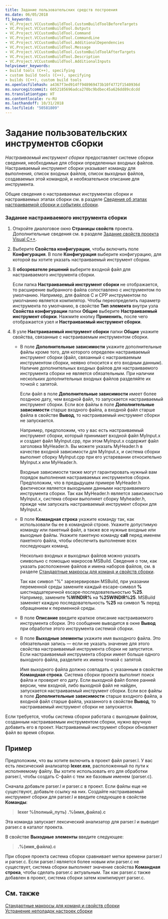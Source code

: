 ```yaml
---
title: Задание пользовательских средств построения
ms.date: 06/05/2018
f1_keywords:
- VC.Project.VCCustomBuildTool.CustomBuildToolBeforeTargets
- VC.Project.VCCustomBuildTool.Outputs
- VC.Project.VCCustomBuildTool.Command
- VC.Project.VCCustomBuildTool.CommandLine
- VC.Project.VCCustomBuildTool.AdditionalDependencies
- VC.Project.VCCustomBuildTool.Message
- VC.Project.VCCustomBuildTool.CustomBuildToolAfterTargets
- VC.Project.VCCustomBuildTool.Description
- VC.Project.VCCustomBuildTool.AdditionalInputs
helpviewer_keywords:
- build tools (C++), specifying
- custom build tools (C++), specifying
- builds (C++), custom build tools
ms.openlocfilehash: a4367f3ed914ff948969473b10f4772f1540936d
ms.sourcegitcommit: 6052185696adca270bc9bdbec45a626dd89cdcdd
ms.translationtype: HT
ms.contentlocale: ru-RU
ms.lasthandoff: 10/31/2018
ms.locfileid: "50581809"
---
```

# <a name="specify-custom-build-tools"></a>Задание пользовательских инструментов сборки

*Настраиваемый инструмент сборки* предоставляет системе сборки сведения, необходимые для сборки определенных входных файлов. Настраиваемый инструмент сборки указывает команду для выполнения, список входных файлов, список выходных файлов, создаваемых этой командой, и необязательное описание для инструмента.

Общие сведения о настраиваемых инструментах сборки и настраиваемых этапах сборки см. в разделе [Сведения об этапах настраиваемой сборки и событиях сборки](../ide/understanding-custom-build-steps-and-build-events.md).

### <a name="to-specify-a-custom-build-tool"></a>Задание настраиваемого инструмента сборки

1. Откройте диалоговое окно **Страницы свойств** проекта. Дополнительные сведения см. в разделе [Задание свойств проекта Visual C++](../ide/working-with-project-properties.md).

1. Выберите **Свойства конфигурации**, чтобы включить поле **Конфигурация**. В поле **Конфигурация** выберите конфигурацию, для которой вы хотите указать настраиваемый инструмент сборки.

1. В **обозревателе решений** выберите входной файл для настраиваемого инструмента сборки.

   Если папка **Настраиваемый инструмент сборки** не отображается, то расширение выбранного файла сопоставлено с инструментом по умолчанию. Например, для файлов C и CPP инструментом по умолчанию является компилятор. Чтобы переопределить параметр инструмента по умолчанию, в свойстве **Тип элемента** внутри узла **Свойства конфигурации** папки **Общие** выберите **Настраиваемый инструмент сборки**. Нажмите кнопку **Применить**, после чего отображается узел и **Настраиваемый инструмент сборки**.

1. В узле **Настраиваемый инструмент сборки** папки **Общие** укажите свойства, связанные с настраиваемым инструментом сборки.

   - В поле **Дополнительные зависимости** укажите дополнительные файлы кроме того, для которого определен настраиваемый инструмент сборки (файл, связанный с настраиваемым инструментом сборки, неявно относится к его входным данным). Наличие дополнительных входных файлов для настраиваемого инструмента сборки не является обязательным. При наличии нескольких дополнительных входных файлов разделяйте их точкой с запятой.

      Если файл в поле **Дополнительные зависимости** имеет более позднюю дату, чем входной файл, то запускается настраиваемый инструмент сборки. Если все файлы в поле **Дополнительные зависимости** старше входного файла, а входной файл старше файла в свойстве **Вывод**, то настраиваемый инструмент сборки не запускается.

      Например, предположим, что у вас есть настраиваемый инструмент сборки, который принимает входной файл MyInput.x и создает файл MyInput.cpp, при этом MyInput.x содержит файл заголовка MyHeader.h. Вы можете указать MyHeader.h в качестве входной зависимости для MyInput.x, и система сборки выполнит сборку MyInput.cpp при его устаревании относительно MyInput.x или MyHeader.h.

      Входные зависимости также могут гарантировать нужный вам порядок выполнения настраиваемых инструментов сборки. Предположим, что в предыдущем примере MyHeader.h фактически является выходными данными настраиваемого инструмента сборки. Так как MyHeader.h является зависимостью MyInput.x, система сборки выполняет сборку Myheader.h, прежде чем запускать настраиваемый инструмент сборки для MyInput.x.

   - В поле **Командная строка** укажите команду так, как использовали бы ее в командной строке. Укажите допустимую команду или пакетный файл, а также все нужные входные или выходные файлы. Укажите пакетную команду **call** перед именем пакетного файла, чтобы обеспечить выполнение всех последующих команд.

      Несколько входных и выходных файлов можно указать символьно с помощью макросов MSBuild. Сведения о том, как указать расположение файлов и имена наборов файлов, см. в разделе [Стандартные макросы для команд и свойств сборки](../ide/common-macros-for-build-commands-and-properties.md).

      Так как символ "%" зарезервирован MSBuild, при указании переменной среды замените каждый escape-символ **%** шестнадцатеричной escape-последовательностью **%25**. Например, замените **%WINDIR%** на **%25WINDIR%25**. MSBuild заменяет каждую последовательность **%25** на символ **%** перед обращением к переменной среды.

   - В поле **Описание** введите краткое описание настраиваемого инструмента сборки. Это сообщение выводится в окне **Вывод** при обработке этого инструмента системой сборки.

   - В поле **Выходные элементы** укажите имя выходного файла. Это обязательная запись — если не указать значение для этого свойства настраиваемый инструмента сборки не запустится. Если настраиваемый инструмента сборки имеет больше одного выходного файла, разделите их имена точкой с запятой.

      Имя выходного файла должно совпадать с указанным в свойстве **Командная строка**. Система сборки проекта выполнит поиск файла и проверит его дату. Если выходной файл более ранней версии, чем входной, либо выходной файл не найден, запускается настраиваемый инструмент сборки. Если все файлы в поле **Дополнительные зависимости** старше входного файла, а входной файл старше файла, указанного в свойстве **Вывод**, то настраиваемый инструмент сборки не запускается.

Если требуется, чтобы система сборки работала с выходным файлом, созданным настраиваемым инструментом сборки, нужно вручную добавить его в проект. Настраиваемый инструмент сборки обновляет файл во время сборки.

## <a name="example"></a>Пример

Предположим, что вы хотите включить в проект файл parser.l. У вас есть лексический анализатор **lexer.exe**, расположенный по пути к исполняемому файлу. Вы хотите использовать его для обработки parser.l, чтобы создать C-файл с тем же базовым именем (parser.c).

Сначала добавьте parser.l и parser.c в проект. Если файлы еще не существуют, добавьте ссылку на них. Создайте настраиваемый инструмент сборки для parser.l и введите следующее в свойстве **Команды**:

> **lexer %(полный_путь) .\%(имя_файла).c**

Эта команда запускает лексический анализатор для parser.l и выводит parser.c в каталог проекта.

В свойстве **Выходные элементы** введите следующее:

> **.\%(имя_файла).c**

При сборке проекта система сборки сравнивает метки времени parser.l и parser.c. Если parser.l является более новым или parser.c не существует, система сборки выполняет значение свойства **Командная строка**, чтобы сделать parser.c актуальным. Так как parser.c также добавлен в проект, система сборки затем компилирует parser.c.

## <a name="see-also"></a>См. также

[Стандартные макросы для команд и свойств сборки](../ide/common-macros-for-build-commands-and-properties.md)<br>
[Устранение неполадок настроек сборки](../ide/troubleshooting-build-customizations.md)
